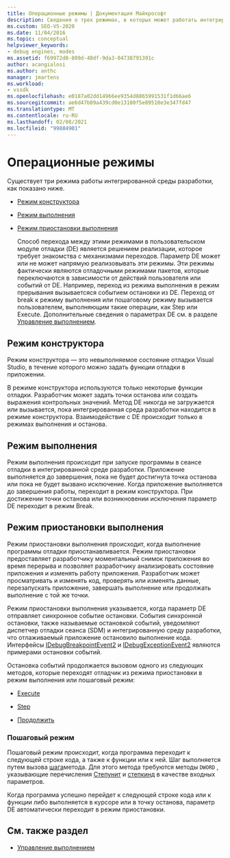 ```yaml
---
title: Операционные режимы | Документация Майкрософт
description: Сведения о трех режимах, в которых может работать интегрированная среда разработки, в режиме конструктора, режиме выполнения и режиме приостановки.
ms.custom: SEO-VS-2020
ms.date: 11/04/2016
ms.topic: conceptual
helpviewer_keywords:
- debug engines, modes
ms.assetid: f69972d0-809d-40df-9da3-04738791391c
author: acangialosi
ms.author: anthc
manager: jmartens
ms.workload:
- vssdk
ms.openlocfilehash: e0187a02dd14966ee9354d8865991531f1d66ae6
ms.sourcegitcommit: ae6d47b09a439cd0e13180f5e89510e3e347fd47
ms.translationtype: MT
ms.contentlocale: ru-RU
ms.lasthandoff: 02/08/2021
ms.locfileid: "99884901"
---
```

# <a name="operational-modes"></a>Операционные режимы
Существует три режима работы интегрированной среды разработки, как показано ниже.

- [Режим конструктора](#vsconoperationalmodesanchor1)

- [Режим выполнения](#vsconoperationalmodesanchor2)

- [Режим приостановки выполнения](#vsconoperationalmodesanchor3)

  Способ перехода между этими режимами в пользовательском модуле отладки (DE) является решением реализации, которое требует знакомства с механизмами переходов. Параметр DE может или не может напрямую реализовывать эти режимы. Эти режимы фактически являются отладочными режимами пакетов, которые переключаются в зависимости от действий пользователя или событий от DE. Например, переход из режима выполнения в режим прерывания вызываетсяся событием остановки из DE. Переход от break к режиму выполнения или пошаговому режиму вызывается пользователем, выполняющим такие операции, как Step или Execute. Дополнительные сведения о параметрах DE см. в разделе [Управление выполнением](../../extensibility/debugger/control-of-execution.md).

## <a name="design-mode"></a><a name="vsconoperationalmodesanchor1"></a> Режим конструктора
 Режим конструктора — это невыполняемое состояние отладки Visual Studio, в течение которого можно задать функции отладки в приложении.

 В режиме конструктора используются только некоторые функции отладки. Разработчик может задать точки останова или создать выражения контрольных значений. Метод DE никогда не загружается или вызывается, пока интегрированная среда разработки находится в режиме конструктора. Взаимодействие с DE происходит только в режимах выполнения и останова.

## <a name="run-mode"></a><a name="vsconoperationalmodesanchor2"></a> Режим выполнения
 Режим выполнения происходит при запуске программы в сеансе отладки в интегрированной среде разработки. Приложение выполняется до завершения, пока не будет достигнута точка останова или пока не будет вызвано исключение. Когда приложение выполняется до завершения работы, переходит в режим конструктора. При достижении точки останова или возникновении исключения параметр DE переходит в режим Break.

## <a name="break-mode"></a><a name="vsconoperationalmodesanchor3"></a> Режим приостановки выполнения
 Режим приостановки выполнения происходит, когда выполнение программы отладки приостанавливается. Режим приостановки предоставляет разработчику моментальный снимок приложения во время перерыва и позволяет разработчику анализировать состояние приложения и изменять работу приложения. Разработчик может просматривать и изменять код, проверять или изменять данные, перезапускать приложение, завершать выполнение или продолжать выполнение с той же точки.

 Режим приостановки выполнения указывается, когда параметр DE отправляет синхронное событие остановки. События синхронной остановки, также называемые остановкой событий, уведомляют диспетчер отладки сеанса (SDM) и интегрированную среду разработки, что отлаживаемый приложение остановило выполнение кода. Интерфейсы [IDebugBreakpointEvent2](../../extensibility/debugger/reference/idebugbreakpointevent2.md) и [IDebugExceptionEvent2](../../extensibility/debugger/reference/idebugexceptionevent2.md) являются примерами остановки событий.

 Остановка событий продолжается вызовом одного из следующих методов, которые переходят отладчик из режима приостановки в режим выполнения или пошаговый режим:

- [Execute](../../extensibility/debugger/reference/idebugprocess3-execute.md)

- [Step](../../extensibility/debugger/reference/idebugprocess3-step.md)

- [Продолжить](../../extensibility/debugger/reference/idebugprocess3-continue.md)

### <a name="step-mode"></a><a name="vsconoperationalmodesanchor4"></a> Пошаговый режим
 Пошаговый режим происходит, когда программа переходит к следующей строке кода, а также к функции или к ней. Шаг выполняется путем вызова [шага](../../extensibility/debugger/reference/idebugprocess3-step.md)метода. Для этого метода требуются методы `DWORD` , указывающие перечисления [Степунит](../../extensibility/debugger/reference/stepunit.md) и [степкинд](../../extensibility/debugger/reference/stepkind.md) в качестве входных параметров.

 Когда программа успешно перейдет к следующей строке кода или к функции либо выполняется в курсоре или в точку останова, параметр DE автоматически переходит в режим приостановки.

## <a name="see-also"></a>См. также раздел
- [Управление выполнением](../../extensibility/debugger/control-of-execution.md)
